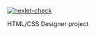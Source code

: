[![hexlet-check](https://github.com/eligoldf/layout-designer-project-lvl1/actions/workflows/hexlet-check.yml/badge.svg)](https://github.com/eligoldf/layout-designer-project-lvl1/actions/workflows/hexlet-check.yml)

HTML/CSS Designer project